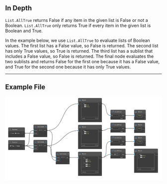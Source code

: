 ## In Depth
`List.AllTrue` returns False if any item in the given list is False or not a Boolean. `List.AllTrue` only returns True if every item in the given list is Boolean and True. 

In the example below, we use `List.AllTrue` to evaluate lists of Boolean values. The first list has a False value, so False is returned. The second list has only True values, so True is returned. The third list has a sublist that includes a False value, so False is returned. The final node evaluates the two sublists and returns False for the first one because it has a False value, and True for the second one because it has only True values.
___
## Example File

![List.AllTrue](./DSCore.List.AllTrue_img.jpg)